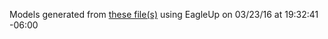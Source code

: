 Models generated from [these file(s)](https://raw.github.com/sparkfun/Lipo_Charger_Basic-miniUSB/V_1.0/Hardware/SparkFun_LiPo-Charger-Basic-MiniUSB.brd) using EagleUp on 03/23/16 at 19:32:41 -06:00
